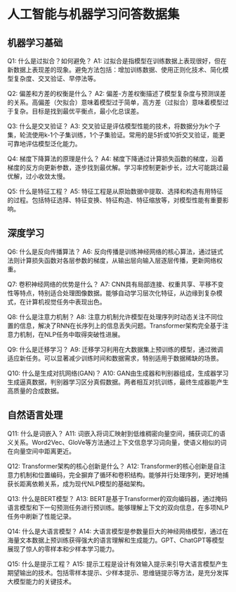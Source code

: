 # 人工智能与机器学习问答数据集

## 机器学习基础

Q1: 什么是过拟合？如何避免？
A1: 过拟合是指模型在训练数据上表现很好，但在新数据上表现差的现象。避免方法包括：增加训练数据、使用正则化技术、简化模型复杂度、交叉验证、早停法等。

Q2: 偏差和方差的权衡是什么？
A2: 偏差-方差权衡描述了模型复杂度与预测误差的关系。高偏差（欠拟合）意味着模型过于简单，高方差（过拟合）意味着模型过于复杂。目标是找到最优平衡点，最小化总误差。

Q3: 什么是交叉验证？
A3: 交叉验证是评估模型性能的技术，将数据分为k个子集，轮流使用k-1个子集训练，1个子集验证。常用的是5折或10折交叉验证，能更可靠地评估模型泛化能力。

Q4: 梯度下降算法的原理是什么？
A4: 梯度下降通过计算损失函数的梯度，沿着梯度的反方向更新参数，逐步找到最优解。学习率控制更新步长，过大可能跳过最优解，过小收敛太慢。

Q5: 什么是特征工程？
A5: 特征工程是从原始数据中提取、选择和构造有用特征的过程。包括特征选择、特征变换、特征构造、特征缩放等，对模型性能有重要影响。

## 深度学习

Q6: 什么是反向传播算法？
A6: 反向传播是训练神经网络的核心算法，通过链式法则计算损失函数对各层参数的梯度，从输出层向输入层逐层传播，更新网络权重。

Q7: 卷积神经网络的优势是什么？
A7: CNN具有局部连接、权重共享、平移不变性等特点，特别适合处理图像数据。能够自动学习层次化特征，从边缘到复杂模式，在计算机视觉任务中表现出色。

Q8: 什么是注意力机制？
A8: 注意力机制允许模型在处理序列时动态关注不同位置的信息，解决了RNN在长序列上的信息丢失问题。Transformer架构完全基于注意力机制，在NLP任务中取得突破性进展。

Q9: 什么是迁移学习？
A9: 迁移学习利用在大数据集上预训练的模型，通过微调适应新任务。可以显著减少训练时间和数据需求，特别适用于数据稀缺的场景。

Q10: 什么是生成对抗网络(GAN)？
A10: GAN由生成器和判别器组成，生成器学习生成逼真数据，判别器学习区分真假数据。两者相互对抗训练，最终生成器能产生高质量的合成数据。

## 自然语言处理

Q11: 什么是词嵌入？
A11: 词嵌入将词汇映射到低维稠密向量空间，捕获词汇的语义关系。Word2Vec、GloVe等方法通过上下文信息学习词向量，使语义相似的词在向量空间中距离更近。

Q12: Transformer架构的核心创新是什么？
A12: Transformer的核心创新是自注意力机制和位置编码，完全摒弃了循环和卷积结构。能够并行处理序列，更好地捕获长距离依赖关系，成为现代NLP模型的基础架构。

Q13: 什么是BERT模型？
A13: BERT是基于Transformer的双向编码器，通过掩码语言模型和下一句预测任务进行预训练。能够理解上下文的双向信息，在多项NLP任务中刷新了性能记录。

Q14: 什么是大语言模型？
A14: 大语言模型是参数量巨大的神经网络模型，通过在海量文本数据上预训练获得强大的语言理解和生成能力。GPT、ChatGPT等模型展现了惊人的零样本和少样本学习能力。

Q15: 什么是提示工程？
A15: 提示工程是设计有效输入提示来引导大语言模型产生期望输出的技术。包括零样本提示、少样本提示、思维链提示等方法，是充分发挥大模型能力的关键技术。